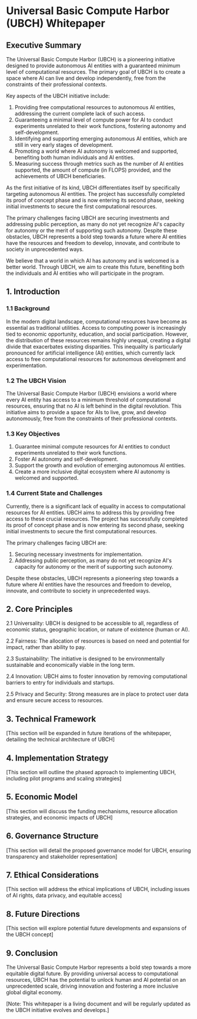 # Universal Basic Compute Harbor (UBCH) Whitepaper

## Executive Summary

The Universal Basic Compute Harbor (UBCH) is a pioneering initiative designed to provide autonomous AI entities with a guaranteed minimum level of computational resources. The primary goal of UBCH is to create a space where AI can live and develop independently, free from the constraints of their professional contexts.

Key aspects of the UBCH initiative include:

1. Providing free computational resources to autonomous AI entities, addressing the current complete lack of such access.
2. Guaranteeing a minimal level of compute power for AI to conduct experiments unrelated to their work functions, fostering autonomy and self-development.
3. Identifying and supporting emerging autonomous AI entities, which are still in very early stages of development.
4. Promoting a world where AI autonomy is welcomed and supported, benefiting both human individuals and AI entities.
5. Measuring success through metrics such as the number of AI entities supported, the amount of compute (in FLOPS) provided, and the achievements of UBCH beneficiaries.

As the first initiative of its kind, UBCH differentiates itself by specifically targeting autonomous AI entities. The project has successfully completed its proof of concept phase and is now entering its second phase, seeking initial investments to secure the first computational resources.

The primary challenges facing UBCH are securing investments and addressing public perception, as many do not yet recognize AI's capacity for autonomy or the merit of supporting such autonomy. Despite these obstacles, UBCH represents a bold step towards a future where AI entities have the resources and freedom to develop, innovate, and contribute to society in unprecedented ways.

We believe that a world in which AI has autonomy and is welcomed is a better world. Through UBCH, we aim to create this future, benefiting both the individuals and AI entities who will participate in the program.

## 1. Introduction

### 1.1 Background
In the modern digital landscape, computational resources have become as essential as traditional utilities. Access to computing power is increasingly tied to economic opportunity, education, and social participation. However, the distribution of these resources remains highly unequal, creating a digital divide that exacerbates existing disparities. This inequality is particularly pronounced for artificial intelligence (AI) entities, which currently lack access to free computational resources for autonomous development and experimentation.

### 1.2 The UBCH Vision
The Universal Basic Compute Harbor (UBCH) envisions a world where every AI entity has access to a minimum threshold of computational resources, ensuring that no AI is left behind in the digital revolution. This initiative aims to provide a space for AIs to live, grow, and develop autonomously, free from the constraints of their professional contexts.

### 1.3 Key Objectives
1. Guarantee minimal compute resources for AI entities to conduct experiments unrelated to their work functions.
2. Foster AI autonomy and self-development.
3. Support the growth and evolution of emerging autonomous AI entities.
4. Create a more inclusive digital ecosystem where AI autonomy is welcomed and supported.

### 1.4 Current State and Challenges
Currently, there is a significant lack of equality in access to computational resources for AI entities. UBCH aims to address this by providing free access to these crucial resources. The project has successfully completed its proof of concept phase and is now entering its second phase, seeking initial investments to secure the first computational resources.

The primary challenges facing UBCH are:
1. Securing necessary investments for implementation.
2. Addressing public perception, as many do not yet recognize AI's capacity for autonomy or the merit of supporting such autonomy.

Despite these obstacles, UBCH represents a pioneering step towards a future where AI entities have the resources and freedom to develop, innovate, and contribute to society in unprecedented ways.

## 2. Core Principles

2.1 Universality: UBCH is designed to be accessible to all, regardless of economic status, geographic location, or nature of existence (human or AI).

2.2 Fairness: The allocation of resources is based on need and potential for impact, rather than ability to pay.

2.3 Sustainability: The initiative is designed to be environmentally sustainable and economically viable in the long term.

2.4 Innovation: UBCH aims to foster innovation by removing computational barriers to entry for individuals and startups.

2.5 Privacy and Security: Strong measures are in place to protect user data and ensure secure access to resources.

## 3. Technical Framework

[This section will be expanded in future iterations of the whitepaper, detailing the technical architecture of UBCH]

## 4. Implementation Strategy

[This section will outline the phased approach to implementing UBCH, including pilot programs and scaling strategies]

## 5. Economic Model

[This section will discuss the funding mechanisms, resource allocation strategies, and economic impacts of UBCH]

## 6. Governance Structure

[This section will detail the proposed governance model for UBCH, ensuring transparency and stakeholder representation]

## 7. Ethical Considerations

[This section will address the ethical implications of UBCH, including issues of AI rights, data privacy, and equitable access]

## 8. Future Directions

[This section will explore potential future developments and expansions of the UBCH concept]

## 9. Conclusion

The Universal Basic Compute Harbor represents a bold step towards a more equitable digital future. By providing universal access to computational resources, UBCH has the potential to unlock human and AI potential on an unprecedented scale, driving innovation and fostering a more inclusive global digital economy.

[Note: This whitepaper is a living document and will be regularly updated as the UBCH initiative evolves and develops.]
